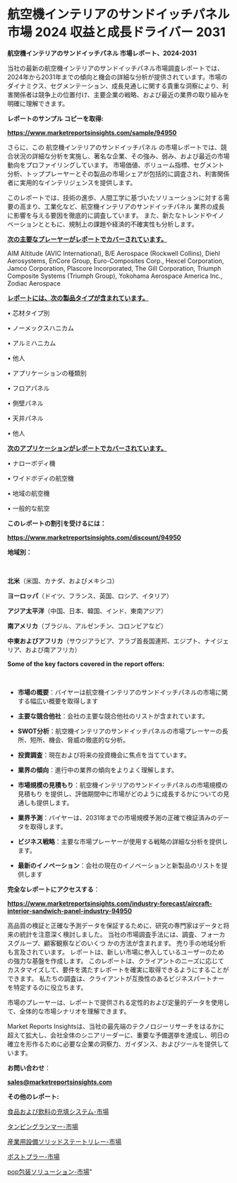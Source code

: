 # 航空機インテリアのサンドイッチパネル 市場 2024 収益と成長ドライバー 2031

<strong>航空機インテリアのサンドイッチパネル 市場レポート、2024-2031</strong>

当社の最新の航空機インテリアのサンドイッチパネル市場調査レポートでは、2024年から2031年までの傾向と機会の詳細な分析が提供されています。市場のダイナミクス、セグメンテーション、成長見通しに関する貴重な洞察により、利害関係者は競争上の位置付け、主要企業の戦略、および最近の業界の取り組みを明確に理解できます。



<strong>レポートのサンプル コピーを取得:</strong> <a href=https://www.marketreportsinsights.com/sample/94950>

<strong><u>https://www.marketreportsinsights.com/sample/94950</u></strong></a>

さらに、この 航空機インテリアのサンドイッチパネル の市場レポートでは、競合状況の詳細な分析を実施し、著名な企業、その強み、弱み、および最近の市場動向をプロファイリングしています。 市場価値、ボリューム指標、セグメント分析、トッププレーヤーとその製品の市場シェアが包括的に調査され、利害関係者に実用的なインテリジェンスを提供します。

このレポートでは、技術の進歩、人間工学に基づいたソリューションに対する需要の高まり、工業化など、航空機インテリアのサンドイッチパネル 業界の成長に影響を与える要因を徹底的に調査しています。 また、新たなトレンドやイノベーションとともに、規制上の課題や経済的不確実性も分析します。



<strong><u>次の主要なプレーヤーがレポートでカバーされています。</u></strong>

AIM Altitude (AVIC International), B/E Aerospace (Rockwell Collins), Diehl Aerosystems, EnCore Group, Euro-Composites Corp., Hexcel Corporation, Jamco Corporation, Plascore Incorporated, The Gill Corporation, Triumph Composite Systems (Triumph Group), Yokohama Aerospace America Inc., Zodiac Aerospace



<strong><u><b>レポートには、次の製品タイプが含まれています。</b></u></strong>

• 芯材タイプ別

• ノーメックスハニカム

• アルミハニカム

• 他人

• アプリケーションの種類別

• フロアパネル

• 側壁パネル

• 天井パネル

• 他人



<strong><u><b>次のアプリケーションがレポートでカバーされています。</b></u></strong>

• ナローボディ機

• ワイドボディの航空機

• 地域の航空機

• 一般的な航空



<strong><b>このレポートの割引を受けるには：</b></strong>

<a href=https://www.marketreportsinsights.com/discount/94950>

<strong><u>https://www.marketreportsinsights.com/discount/94950</u></strong></a>



<strong>地域別：</strong>

<strong> </strong>



<strong>北米</strong>（米国、カナダ、およびメキシコ）



<strong>ヨーロッパ</strong>（ドイツ、フランス、英国、ロシア、イタリア）



<strong>アジア太平洋</strong>（中国、日本、韓国、インド、東南アジア）



<strong>南アメリカ</strong>（ブラジル、アルゼンチン、コロンビアなど）



<strong>中東およびアフリカ</strong>（サウジアラビア、アラブ首長国連邦、エジプト、ナイジェリア、および南アフリカ）



<strong>Some of the key factors covered in the report offers:</strong>

<strong> </strong>
<ul>
  <li>

<strong>市場の概要</strong>：バイヤーは航空機インテリアのサンドイッチパネルの市場に関する幅広い概要を取得します</li>
  <li>

<strong>主要な競合他社</strong>：会社の主要な競合他社のリストが含まれています。</li>
  <li>

<strong>SWOT分析</strong>：航空機インテリアのサンドイッチパネルの市場プレーヤーの長所、短所、機会、脅威の徹底的な分析。</li>
  <li>

<strong>投資調査</strong>：現在および将来の投資機会に焦点を当てています。</li>
  <li>

<strong>業界の傾向</strong>：進行中の業界の傾向をよりよく理解します。</li>
  <li>

<strong>市場規模の見積もり</strong>：航空機インテリアのサンドイッチパネルの市場規模の見積もり を提供し、評価期間中に市場がどのように成長するかについての見通しも提供します。</li>
  <li>

<strong>業界予測</strong>：バイヤーは、2031年までの市場規模予測の正確で検証済みのデータを取得します。</li>
  <li>

<strong>ビジネス戦略</strong>：主要な市場プレーヤーが使用する戦略の詳細な分析を提供します。</li>
  <li>

<strong>最新のイノベーション</strong>：会社の現在のイノベーションと新製品のリストを提供します</li>
</ul>


<strong>完全なレポートにアクセスする</strong>：

<a href=https://www.marketreportsinsights.com/industry-forecast/aircraft-interior-sandwich-panel-industry-94950>

<strong><u>https://www.marketreportsinsights.com/industry-forecast/aircraft-interior-sandwich-panel-industry-94950</u></strong></a>

高品質の検証と正確な予測データを保証するために、研究の専門家はデータと将来の統計を注意深く検討しました。 当社の市場調査手法には、調査、フォーカスグループ、顧客観察などのいくつ かの方法が含まれます。 売り手の地域分析も言及されています。 レポートは、新しい市場に参入しているユーザーのための強力な基盤を作成します。 このレポートは、クライアントのニーズに応じてカスタマイズして、要件を満たすレポートを確実に取得できるようにすることができます。 私たちの調査は、クライアントが互換性のあるビジネスパートナーを特定するのに役立ちます。

市場のプレーヤーは、レポートで提供される定性的および定量的データを使用して、全体的な市場シナリオを理解できます。

Market Reports Insightsは、当社の最先端のテクノロジーリサーチをはるかに超えて拡大し、会社全体のシニアリーダーに、重要な予備選挙を達成し、明日の確立を形作るために必要な企業の洞察力、ガイダンス、およびツールを提供しています。



<strong><b>お問い合わせ</b></strong>：

<a href=mailto:sales@marketreportsinsights.com>

<strong><u>sales@marketreportsinsights.com</u></strong></a>



<strong>その他のレポート:</strong>

<a href=https://www.linkedin.com/pulse/食品および飲料の充填システム-市場-2023-swot-分析と成長率-2030-yurcf/>食品および飲料の充填システム-市場</a>

<a href=https://www.linkedin.com/pulse/タンピングランマー-市場-2023-年のダイナミクスとビジネストレンド-2030-pr-news-hub-lxkff/>タンピングランマー-市場</a>

<a href=https://www.linkedin.com/pulse/産業用設備ソリッドステートリレー-市場-2023-swot-分析と最新イノベーション-cnjff/>産業用設備ソリッドステートリレー-市場</a>

<a href=https://www.linkedin.com/pulse/ポストプラー-市場-2023-推進要因と成長機会-2030-pr-news-hub-g799f/>ポストプラー-市場</a>

<a href=https://www.linkedin.com/pulse/pop包装ソリューション-市場-2023-新興市場-将来の動向と市場需要-bkoif/>pop包装ソリューション-市場</a>"
